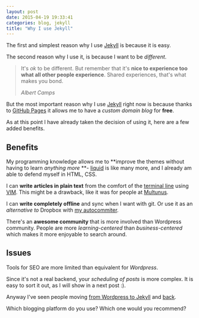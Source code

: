 ```yaml
---
layout: post
date: 2015-04-19 19:33:41
categories: blog, jekyll
title: "Why I use Jekyll"
---
```


The first and simplest reason why I use [Jekyll][jekyll] is because it is easy.

The second reason why I use it, is because I want to be _different_.

<blockquote><p>It's <i>ok</i> to be different. But remember that it's <b>nice to experience too what all other people experience</b>. Shared experiences, that's what makes you bond.</p><footer><cite>Albert Camps</cite></footer></blockquote>

But the most important reason why I use [Jekyll][jekyll] right now is because thanks to [GitHub Pages][gh-pages] it allows me to have a _custom domain blog_ for **free**.

As at this point I have already taken the decision of using it, here are a few added benefits.

## Benefits

My programming knowledge allows me to **improve the themes without having to learn _anything more_ **- [liquid][liquid] is like many more, and I already am able to defend myself in HTML, CSS.

I can **write articles in plain text** from the comfort of the [terminal line][zsh] using [VIM][vim]. This might be a drawback, like it was for people at [Multunus][multunus].

I can **write completely offline** and sync when I want with git. Or use it as an _alternative to_ Dropbox with [my autocommiter][my_autocommiter].

There's an **awesome community** that is more involved than Wordpress community. People are more _learning-centered_ than _business-centered_ which makes it more enjoyable to search around.

## Issues

Tools for SEO are more limited than equivalent for _Wordpress_.

Since it's not a real backend, your _scheduling of posts_ is more complex. It is easy to sort it out, as I will show in a next post :).

Anyway I've seen people moving [from Wordpress to Jekyll][link1] and [back][link2].

Which blogging platform do you use? Which one would you recommend?


[jekyll]: http://www.jekyllrb.org
[gh-pages]: http://www.github.io
[liquid]: https://github.com/Shopify/liquid/wiki
[zsh]: http://www.zsh.org/
[VIM]: http://www.vim.org/
[my_autocommiter]: http://www.albertcamps.io/git/productivity/ssh/2015/03/27/multiple-ssh-identities-auto-committer-with-private-repositories.html
[link2]: http://vitobotta.com/switched-jekyll-back-wordpress/
[link1]: http://vitobotta.com/how-to-migrate-from-wordpress-to-jekyll/
[multunus]: http://www.multunus.com/blog/2014/02/migrated-back-wordpress-jekyll/
